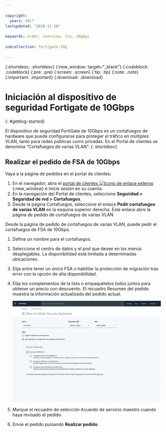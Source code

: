 ```yaml
---

copyright:
  years: 2017
lastupdated: "2018-11-10"

keywords: order, overview, fsa, 10gbps

subcollection: fortigate-10g

---
```


{:shortdesc: .shortdesc}
{:new_window: target="_blank"}
{:codeblock: .codeblock}
{:pre: .pre}
{:screen: .screen}
{:tip: .tip}
{:note: .note}
{:important: .important}
{:download: .download}

# Iniciación al dispositivo de seguridad Fortigate de 10Gbps
{: #getting-started}

El dispositivo de seguridad FortiGate de 10Gbps es un cortafuegos de hardware que puede configurarse para proteger el tráfico en múltiples VLAN, tanto para redes públicas como privadas. En el Portal de clientes se denomina “Cortafuegos de varias VLAN”.
{: shortdesc}

## Realizar el pedido de FSA de 10Gbps

Vaya a la página de pedidos en el portal de clientes:

1. En el navegador, abra el [portal de clientes ![Icono de enlace externo](../../icons/launch-glyph.svg "Icono de enlace externo")](https://control.softlayer.com/){:new_window} e inicie sesión en su cuenta.
2. En la navegación del Portal de clientes, seleccione **Seguridad > Seguridad de red > Cortafuegos**.
3. Desde la página Cortafuegos, seleccione el enlace **Pedir cortafuegos de varias VLAN** en la esquina superior derecha. Este enlace abre la página de pedido de cortafuegos de varias VLAN.

Desde la página de pedido de cortafuegos de varias VLAN, puede pedir el cortafuegos de FSA de 10Gbps.

1. Defina un nombre para el cortafuegos.
2. Seleccione el centro de datos y el pod que desee en los menús desplegables. La disponibilidad está limitada a determinadas ubicaciones.
3. Elija entre tener un único FSA o habilitar la protección de migración tras error con la opción de alta disponibilidad.
4. Elija los complementos de la lista o empaquételos todos juntos para obtener un precio con descuento. El recuadro Resumen del pedido muestra la información actualizada del pedido actual.

	<img src="images/ordering.png" alt="dibujo" style="width: 600px;"/>

5. Marque el recuadro de selección Acuerdo de servicio maestro cuando haya revisado el pedido.
6. Envíe el pedido pulsando **Realizar pedido**.
